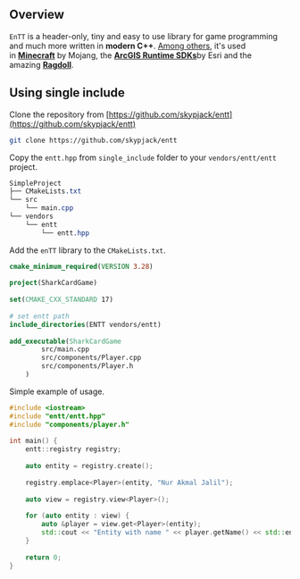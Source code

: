## Overview

`EnTT` is a header-only, tiny and easy to use library for game programming and much more written in **modern C++**.  [Among others](https://github.com/skypjack/entt/wiki/EnTT-in-Action), it's used in [**Minecraft**](https://minecraft.net/en-us/attribution/) by Mojang, the [**ArcGIS Runtime SDKs**](https://developers.arcgis.com/arcgis-runtime/)by Esri and the amazing [**Ragdoll**](https://ragdolldynamics.com/).  

## Using single include

Clone the repository from [https://github.com/skypjack/entt](https://github.com/skypjack/entt)

```bash
git clone https://github.com/skypjack/entt
```

Copy the `entt.hpp` from `single_include` folder to your `vendors/entt/entt` project.

```css
SimpleProject
├── CMakeLists.txt
└── src
    └── main.cpp
└── vendors
    └── entt
	    └── entt.hpp
```

Add the `enTT` library to the `CMakeLists.txt`.

```cmake
cmake_minimum_required(VERSION 3.28)  
  
project(SharkCardGame)  
  
set(CMAKE_CXX_STANDARD 17)  
  
# set entt path  
include_directories(ENTT vendors/entt)  
  
add_executable(SharkCardGame 
		src/main.cpp  
        src/components/Player.cpp        
        src/components/Player.h
    )
```

Simple example of usage.

```c++
#include <iostream>  
#include "entt/entt.hpp"  
#include "components/player.h"  
  
int main() {    
    entt::registry registry;  
  
    auto entity = registry.create();  
  
    registry.emplace<Player>(entity, "Nur Akmal Jalil");  
  
    auto view = registry.view<Player>();  
  
    for (auto entity : view) {  
        auto &player = view.get<Player>(entity);  
        std::cout << "Entity with name " << player.getName() << std::endl;  
    }  
  
    return 0;  
}
```




